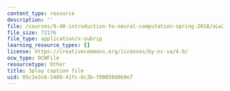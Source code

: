 ```yaml
---
content_type: resource
description: ''
file: /courses/9-40-introduction-to-neural-computation-spring-2018/oLwZFBZylUw_captions.vtt
file_size: 72176
file_type: application/x-subrip
learning_resource_types: []
license: https://creativecommons.org/licenses/by-nc-sa/4.0/
ocw_type: OCWFile
resourcetype: Other
title: 3play caption file
uid: 05c1e3c6-5489-41fc-8c3b-f00050d0b9e7
---
```

